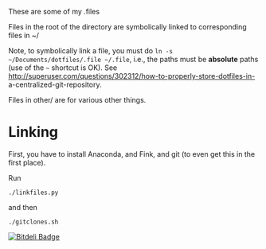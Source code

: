 These are some of my .files

Files in the root of the directory are symbolically linked to
corresponding files in ~/

Note, to symbolically link a file, you must do ``ln -s
~/Documents/dotfiles/.file ~/.file``, i.e., the paths must be
**absolute** paths (use of the ``~`` shortcut is OK).  See
http://superuser.com/questions/302312/how-to-properly-store-dotfiles-in-
a-centralized-git-repository.

Files in other/ are for various other things.

# Linking

First, you have to install Anaconda, and Fink, and git (to even get this in
the first place).

Run

    ./linkfiles.py

and then

    ./gitclones.sh


[![Bitdeli Badge](https://d2weczhvl823v0.cloudfront.net/asmeurer/dotfiles/trend.png)](https://bitdeli.com/free "Bitdeli Badge")
